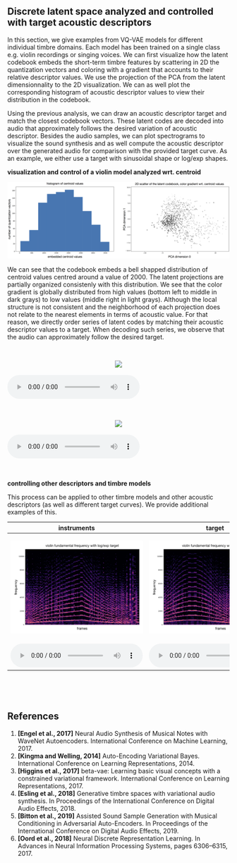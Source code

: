 ## Discrete latent space analyzed and controlled with target acoustic descriptors

In this section, we give examples from VQ-VAE models for different individual timbre domains. Each model has been trained on a single class e.g. violin recordings or singing voices. We can first visualize how the latent codebook embeds the short-term timbre features by scattering in 2D the quantization vectors and coloring with a gradient that accounts to their relative descriptor values. We use the projection of the PCA from the latent dimensionnality to the 2D visualization. We can as well plot the corresponding histogram of acoustic descriptor values to view their distribution in the codebook.

Using the previous analysis, we can draw an acoustic descriptor target and match the closest codebook vectors. These latent codes are decoded into audio that approximately follows the desired variation of acoustic descriptor. Besides the audio samples, we can plot spectrograms to visualize the sound synthesis and as well compute the acoustic descriptor over the generated audio for comparison with the provided target curve. As an example, we either use a target with sinusoidal shape or log/exp shapes.

**visualization and control of a violin model analyzed wrt. centroid**

<p align="center"> <img src="figures/violin_centroid_visualize.png"> </p>

We can see that the codebook embeds a bell shapped distribution of centroid values centred around a value of 2000. The latent projections are partially organized consistenly with this distribution. We see that the color gradient is globally distributed from high values (bottom left to middle in dark grays) to low values (middle right in light grays). Although the local structure is not consistent and the neighborhood of each projection does not relate to the nearest elements in terms of acoustic value. For that reason, we directly order series of latent codes by matching their acoustic descriptor values to a target. When decoding such series, we observe that the audio can approximately follow the desired target.

&nbsp;

<p align="center"> <img src="figures/violin_centroid_decode_sin.png"> </p>

<audio controls><source src="Audio_Exemple/violin_centroid_sin.wav"></audio>

&nbsp;

<p align="center"> <img src="figures/violin_centroid_decode_exp.png"> </p>

<audio controls><source src="Audio_Exemple/violin_centroid_exp.wav"></audio>

&nbsp;

**controlling other descriptors and timbre models**

This process can be applied to other timbre models and other acoustic descriptors (as well as different target curves). We provide additional examples of this.

| instruments | target |
|  :---:  | :---:  |
| <p align="center"> <img src="figures/violin_fundamental_decode_exp.png"> </p> | <p align="center"> <img src="figures/violin_fundamental_decode_sin.png"> </p> |
| <audio controls><source src="Audio_Exemple/violin_fundamental_exp.wav"></audio> | <audio controls><source src="Audio_Exemple/violin_fundamental_sin.wav"></audio> |

&nbsp;

&nbsp;

## References

 1. **[Engel et al., 2017]** Neural Audio Synthesis of Musical Notes with WaveNet Autoencoders. International Conference on Machine Learning, 2017.
 2. **[Kingma and Welling, 2014]** Auto-Encoding Variational Bayes. International Conference on Learning Representations, 2014.
 3. **[Higgins et al., 2017]** beta-vae: Learning basic visual concepts with a constrained variational framework. International Conference on Learning Representations, 2017.
 4. **[Esling et al., 2018]** Generative timbre spaces with variational audio synthesis. In Proceedings of the International Conference on Digital Audio Effects, 2018.
 5. **[Bitton et al., 2019]** Assisted Sound Sample Generation with Musical Conditioning in Adversarial Auto-Encoders. In Proceedings of the International Conference on Digital Audio Effects, 2019.
 6. **[Oord et al., 2018]** Neural Discrete Representation Learning. In Advances in Neural Information Processing Systems, pages 6306–6315, 2017.
